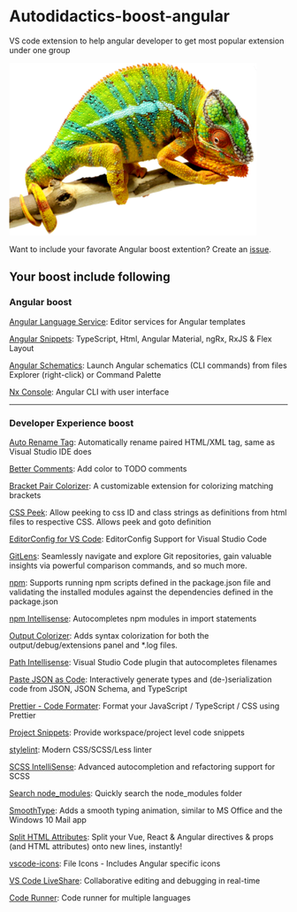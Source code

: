 # Autodidactics-boost-angular
VS code extension to help angular developer to get most popular extension under one group  

![Chameleon](images/chameleon.png)

Want to include your favorate Angular boost extention? Create an [issue](https://github.com/ravioshankar/autodidactic-boost-angular/issues).

## Your boost include following

### Angular boost
[Angular Language Service](https://marketplace.visualstudio.com/items?itemName=Angular.ng-template): Editor services for Angular templates

[Angular Snippets](https://marketplace.visualstudio.com/items?itemName=johnpapa.Angular2): TypeScript, Html, Angular Material, ngRx, RxJS & Flex Layout

[Angular Schematics](https://marketplace.visualstudio.com/items?itemName=cyrilletuzi.angular-schematics): Launch Angular schematics (CLI commands) from files Explorer (right-click) or Command Palette

[Nx Console](https://marketplace.visualstudio.com/items?itemName=nrwl.angular-console): Angular CLI with user interface 

---
### Developer Experience boost

[Auto Rename Tag](https://marketplace.visualstudio.com/items?itemName=formulahendry.auto-rename-tag): Automatically rename paired HTML/XML tag, same as Visual Studio IDE does

[Better Comments](https://marketplace.visualstudio.com/items?itemName=aaron-bond.better-comments): Add color to TODO comments

[Bracket Pair Colorizer](https://marketplace.visualstudio.com/items?itemName=CoenraadS.bracket-pair-colorizer): A customizable extension for colorizing matching brackets

[CSS Peek](https://marketplace.visualstudio.com/items?itemName=pranaygp.vscode-css-peek): Allow peeking to css ID and class strings as definitions from html files to respective CSS. Allows peek and goto definition

[EditorConfig for VS Code](https://marketplace.visualstudio.com/items?itemName=EditorConfig.EditorConfig): EditorConfig Support for Visual Studio Code

[GitLens](https://marketplace.visualstudio.com/items?itemName=eamodio.gitlens): Seamlessly navigate and explore Git repositories, gain valuable insights via powerful comparison commands, and so much more.

[npm](https://marketplace.visualstudio.com/items?itemName=eg2.vscode-npm-script): Supports running npm scripts defined in the package.json file and validating the installed modules against the dependencies defined in the package.json

[npm Intellisense](https://marketplace.visualstudio.com/items?itemName=christian-kohler.npm-intellisense): Autocompletes npm modules in import statements

[Output Colorizer](https://marketplace.visualstudio.com/items?itemName=IBM.output-colorizer): Adds syntax colorization for both the output/debug/extensions panel and *.log files.

[Path Intellisense](https://marketplace.visualstudio.com/items?itemName=christian-kohler.path-intellisense): Visual Studio Code plugin that autocompletes filenames

[Paste JSON as Code](https://marketplace.visualstudio.com/items?itemName=quicktype.quicktype): Interactively generate types and (de-)serialization code from JSON, JSON Schema, and TypeScript

[Prettier - Code Formater](https://marketplace.visualstudio.com/items?itemName=esbenp.prettier-vscode): Format your JavaScript / TypeScript / CSS using Prettier

[Project Snippets](https://marketplace.visualstudio.com/items?itemName=rebornix.project-snippets): Provide workspace/project level code snippets

[stylelint](https://marketplace.visualstudio.com/items?itemName=stylelint.vscode-stylelint): Modern CSS/SCSS/Less linter

[SCSS IntelliSense](https://marketplace.visualstudio.com/items?itemName=mrmlnc.vscode-scss): Advanced autocompletion and refactoring support for SCSS

[Search node_modules](https://marketplace.visualstudio.com/items?itemName=jasonnutter.search-node-modules): Quickly search the node_modules folder

[SmoothType](https://marketplace.visualstudio.com/items?itemName=spikespaz.vscode-smoothtype): Adds a smooth typing animation, similar to MS Office and the Windows 10 Mail app

[Split HTML Attributes](https://marketplace.visualstudio.com/items?itemName=dannyconnell.split-html-attributes): Split your Vue, React & Angular directives & props (and HTML attributes) onto new lines, instantly!

[vscode-icons](https://marketplace.visualstudio.com/items?itemName=robertohuertasm.vscode-icons): File Icons - Includes Angular specific icons

[VS Code LiveShare](https://marketplace.visualstudio.com/items?itemName=MS-vsliveshare.vsliveshare): Collaborative editing and debugging in real-time

[Code Runner](https://marketplace.visualstudio.com/items?itemName=formulahendry.code-runner): Code runner for multiple languages
